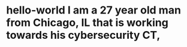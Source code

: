 # hello-world I am a 27 year old man from Chicago, IL that is working towards his cybersecurity CT,
